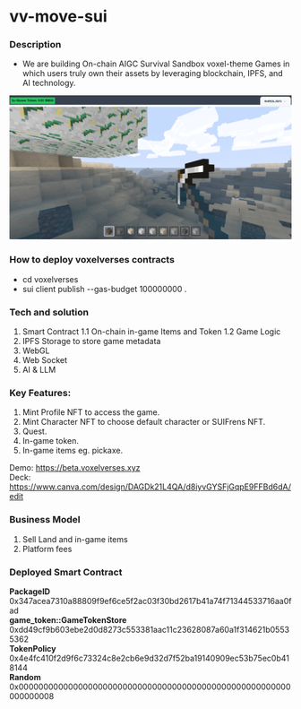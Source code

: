 # vv-move-sui

### Description

* We are building On-chain AIGC Survival Sandbox voxel-theme Games 
in which users truly own their assets by leveraging blockchain, IPFS, and AI technology.

![GUI](/gui.png "GUI")

### How to deploy voxelverses contracts

* cd voxelverses
* sui client publish --gas-budget 100000000 .

### Tech and solution

1. Smart Contract
     1.1 On-chain in-game Items and Token
     1.2 Game Logic
2. IPFS Storage to store game metadata
3. WebGL
4. Web Socket
5. AI & LLM

### Key Features:

1. Mint Profile NFT to access the game.
2. Mint Character NFT to choose default character or SUIFrens NFT.
3. Quest.
4. In-game token.
5. In-game items eg. pickaxe.

Demo:
https://beta.voxelverses.xyz \
Deck:
https://www.canva.com/design/DAGDk21L4QA/d8iyvGYSFjGqpE9FFBd6dA/edit

### Business Model
1. Sell Land and in-game items
2. Platform fees

### Deployed Smart Contract
<b>PackageID</b> 0x347acea7310a88809f9ef6ce5f2ac03f30bd2617b41a74f71344533716aa0fad \
<b>game_token::GameTokenStore</b> 0xdd49cf9b603ebe2d0d8273c553381aac11c23628087a60a1f314621b05535362 \
<b>TokenPolicy</b> 0x4e4fc410f2d9f6c73324c8e2cb6e9d32d7f52ba19140909ec53b75ec0b418144 \
<b>Random</b>  0x0000000000000000000000000000000000000000000000000000000000000008
